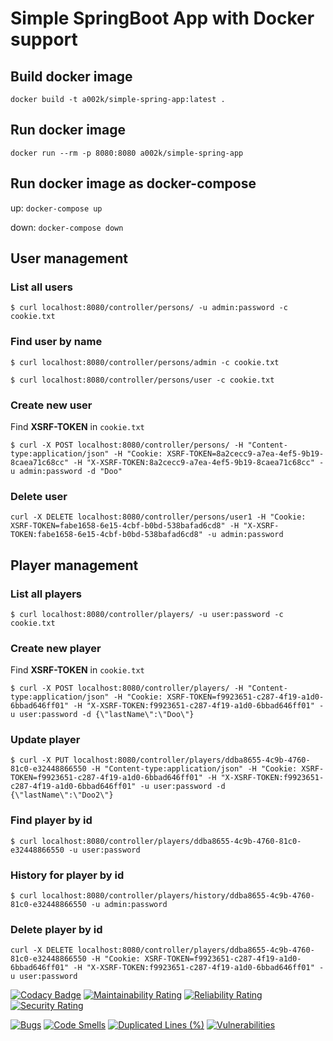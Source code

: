 # Simple SpringBoot App with Docker support

## Build docker image

`docker build -t a002k/simple-spring-app:latest .`

## Run docker image

`docker run --rm -p 8080:8080 a002k/simple-spring-app`

## Run docker image as docker-compose

up: `docker-compose up`

down: `docker-compose down`

## User management

### List all users

`$ curl localhost:8080/controller/persons/ -u admin:password -c cookie.txt`

### Find user by name

`$ curl localhost:8080/controller/persons/admin -c cookie.txt`

`$ curl localhost:8080/controller/persons/user -c cookie.txt`

### Create new user

Find **XSRF-TOKEN** in `cookie.txt`

`$ curl -X POST localhost:8080/controller/persons/
-H "Content-type:application/json"
-H "Cookie: XSRF-TOKEN=8a2cecc9-a7ea-4ef5-9b19-8caea71c68cc" -H "X-XSRF-TOKEN:8a2cecc9-a7ea-4ef5-9b19-8caea71c68cc" -u admin:password
-d "Doo"`

### Delete user

`curl -X DELETE localhost:8080/controller/persons/user1
-H "Cookie: XSRF-TOKEN=fabe1658-6e15-4cbf-b0bd-538bafad6cd8" -H "X-XSRF-TOKEN:fabe1658-6e15-4cbf-b0bd-538bafad6cd8" -u admin:password`

## Player management

### List all players

`$ curl localhost:8080/controller/players/ -u user:password -c cookie.txt`

### Create new player

Find **XSRF-TOKEN** in `cookie.txt`

`$ curl -X POST localhost:8080/controller/players/
-H "Content-type:application/json"
-H "Cookie: XSRF-TOKEN=f9923651-c287-4f19-a1d0-6bbad646ff01" -H "X-XSRF-TOKEN:f9923651-c287-4f19-a1d0-6bbad646ff01" -u user:password
-d {\"lastName\":\"Doo\"}`

### Update player

`$ curl -X PUT localhost:8080/controller/players/ddba8655-4c9b-4760-81c0-e32448866550 -H "Content-type:application/json"
-H "Cookie: XSRF-TOKEN=f9923651-c287-4f19-a1d0-6bbad646ff01" -H "X-XSRF-TOKEN:f9923651-c287-4f19-a1d0-6bbad646ff01" -u user:password
-d {\"lastName\":\"Doo2\"}`

### Find player by id

`$ curl localhost:8080/controller/players/ddba8655-4c9b-4760-81c0-e32448866550 -u user:password`

### History for player by id

`$ curl localhost:8080/controller/players/history/ddba8655-4c9b-4760-81c0-e32448866550 -u admin:password`

### Delete player by id

`curl -X DELETE localhost:8080/controller/players/ddba8655-4c9b-4760-81c0-e32448866550
-H "Cookie: XSRF-TOKEN=f9923651-c287-4f19-a1d0-6bbad646ff01" -H "X-XSRF-TOKEN:f9923651-c287-4f19-a1d0-6bbad646ff01" -u user:password`

[![Codacy Badge](https://api.codacy.com/project/badge/Grade/53ba623ba8c3475693088b60067b1a7b)](https://app.codacy.com/gh/ak-git/SimpleSpringApp?utm_source=github.com&utm_medium=referral&utm_content=ak-git/SimpleSpringApp&utm_campaign=Badge_Grade_Settings)
[![Maintainability Rating](https://sonarcloud.io/api/project_badges/measure?project=ak-git_SimpleSpringApp&metric=sqale_rating)](https://sonarcloud.io/summary/new_code?id=ak-git_SimpleSpringApp)
[![Reliability Rating](https://sonarcloud.io/api/project_badges/measure?project=ak-git_SimpleSpringApp&metric=reliability_rating)](https://sonarcloud.io/summary/new_code?id=ak-git_SimpleSpringApp)
[![Security Rating](https://sonarcloud.io/api/project_badges/measure?project=ak-git_SimpleSpringApp&metric=security_rating)](https://sonarcloud.io/summary/new_code?id=ak-git_SimpleSpringApp)

[![Bugs](https://sonarcloud.io/api/project_badges/measure?project=ak-git_SimpleSpringApp&metric=bugs)](https://sonarcloud.io/summary/new_code?id=ak-git_SimpleSpringApp)
[![Code Smells](https://sonarcloud.io/api/project_badges/measure?project=ak-git_SimpleSpringApp&metric=code_smells)](https://sonarcloud.io/summary/new_code?id=ak-git_SimpleSpringApp)
[![Duplicated Lines (%)](https://sonarcloud.io/api/project_badges/measure?project=ak-git_SimpleSpringApp&metric=duplicated_lines_density)](https://sonarcloud.io/summary/new_code?id=ak-git_SimpleSpringApp)
[![Vulnerabilities](https://sonarcloud.io/api/project_badges/measure?project=ak-git_SimpleSpringApp&metric=vulnerabilities)](https://sonarcloud.io/summary/new_code?id=ak-git_SimpleSpringApp)